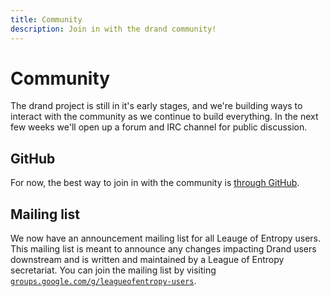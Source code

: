```yaml
---
title: Community
description: Join in with the drand community!
---
```


# Community

The drand project is still in it's early stages, and we're building ways to interact with the community as we continue to build everything. In the next few weeks we'll open up a forum and IRC channel for public discussion.

## GitHub

For now, the best way to join in with the community is [through GitHub](https://github.com/drand).

## Mailing list

We now have an announcement mailing list for all Leauge of Entropy users. This mailing list is meant to announce any changes impacting Drand users downstream and is written and maintained by a League of Entropy secretariat. You can join the mailing list by visiting [`groups.google.com/g/leagueofentropy-users`](https://groups.google.com/g/leagueofentropy-users).